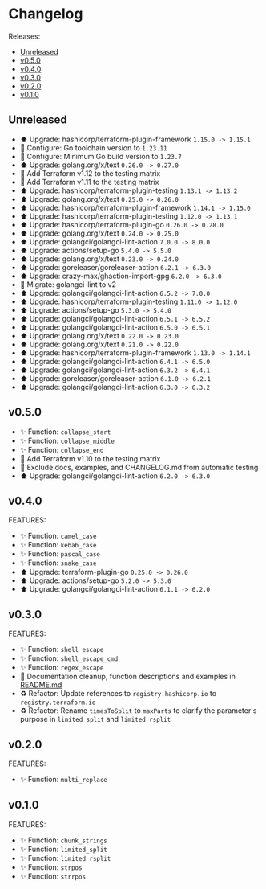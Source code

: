 # Changelog

Releases:

* [Unreleased](#unreleased)
* [v0.5.0](#v050)
* [v0.4.0](#v040)
* [v0.3.0](#v030)
* [v0.2.0](#v020)
* [v0.1.0](#v010)

## Unreleased

* ⬆️ Upgrade: hashicorp/terraform-plugin-framework `1.15.0 -> 1.15.1`
* 🔧 Configure: Go toolchain version to `1.23.11`
* 🔧 Configure: Minimum Go build version to `1.23.7`
* ⬆️ Upgrade: golang.org/x/text `0.26.0 -> 0.27.0`
* 🧪 Add Terraform v1.12 to the testing matrix
* 🧪 Add Terraform v1.11 to the testing matrix
* ⬆️ Upgrade: hashicorp/terraform-plugin-testing `1.13.1 -> 1.13.2`
* ⬆️ Upgrade: golang.org/x/text `0.25.0 -> 0.26.0`
* ⬆️ Upgrade: hashicorp/terraform-plugin-framework `1.14.1 -> 1.15.0`
* ⬆️ Upgrade: hashicorp/terraform-plugin-testing `1.12.0 -> 1.13.1`
* ⬆️ Upgrade: hashicorp/terraform-plugin-go `0.26.0 -> 0.28.0`
* ⬆️ Upgrade: golang.org/x/text `0.24.0 -> 0.25.0`
* ⬆️ Upgrade: golangci/golangci-lint-action `7.0.0 -> 8.0.0`
* ⬆️ Upgrade: actions/setup-go `5.4.0 -> 5.5.0`
* ⬆️ Upgrade: golang.org/x/text `0.23.0 -> 0.24.0`
* ⬆️ Upgrade: goreleaser/goreleaser-action `6.2.1 -> 6.3.0`
* ⬆️ Upgrade: crazy-max/ghaction-import-gpg `6.2.0 -> 6.3.0`
* 🔧 Migrate: golangci-lint to v2
* ⬆️ Upgrade: golangci/golangci-lint-action `6.5.2 -> 7.0.0`
* ⬆️ Upgrade: hashicorp/terraform-plugin-testing `1.11.0 -> 1.12.0`
* ⬆️ Upgrade: actions/setup-go `5.3.0 -> 5.4.0`
* ⬆️ Upgrade: golangci/golangci-lint-action `6.5.1 -> 6.5.2`
* ⬆️ Upgrade: golangci/golangci-lint-action `6.5.0 -> 6.5.1`
* ⬆️ Upgrade: golang.org/x/text `0.22.0 -> 0.23.0`
* ⬆️ Upgrade: golang.org/x/text `0.21.0 -> 0.22.0`
* ⬆️ Upgrade: hashicorp/terraform-plugin-framework `1.13.0 -> 1.14.1`
* ⬆️ Upgrade: golangci/golangci-lint-action `6.4.1 -> 6.5.0`
* ⬆️ Upgrade: golangci/golangci-lint-action `6.3.2 -> 6.4.1`
* ⬆️ Upgrade: goreleaser/goreleaser-action `6.1.0 -> 6.2.1`
* ⬆️ Upgrade: golangci/golangci-lint-action `6.3.0 -> 6.3.2`

## v0.5.0

* ✨ Function: `collapse_start`
* ✨ Function: `collapse_middle`
* ✨ Function: `collapse_end`
* 🧪 Add Terraform v1.10 to the testing matrix
* 🧹 Exclude docs, examples, and CHANGELOG.md from automatic testing
* ⬆️ Upgrade: golangci/golangci-lint-action `6.2.0 -> 6.3.0`

## v0.4.0

FEATURES:

* ✨ Function: `camel_case`
* ✨ Function: `kebab_case`
* ✨ Function: `pascal_case`
* ✨ Function: `snake_case`
* ⬆️ Upgrade: terraform-plugin-go `0.25.0 -> 0.26.0`
* ⬆️ Upgrade: actions/setup-go `5.2.0 -> 5.3.0`
* ⬆️ Upgrade: golangci/golangci-lint-action `6.1.1 -> 6.2.0`

## v0.3.0

FEATURES:

* ✨ Function: `shell_escape`
* ✨ Function: `shell_escape_cmd`
* ✨ Function: `regex_escape`
* 📝 Documentation cleanup, function descriptions and examples in [README.md](README.md)
* ♻️ Refactor: Update references to `registry.hashicorp.io` to `registry.terraform.io`
* ♻️ Refactor: Rename `timesToSplit` to `maxParts` to clarify the parameter's purpose
in `limited_split` and `limited_rsplit`

## v0.2.0

FEATURES:

* ✨ Function: `multi_replace`

## v0.1.0

FEATURES:

* ✨ Function: `chunk_strings`
* ✨ Function: `limited_split`
* ✨ Function: `limited_rsplit`
* ✨ Function: `strpos`
* ✨ Function: `strrpos`
